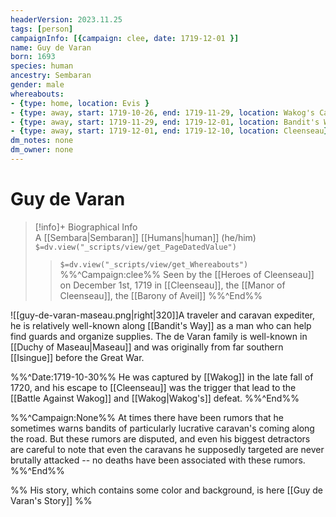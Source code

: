 ```yaml
---
headerVersion: 2023.11.25
tags: [person]
campaignInfo: [{campaign: clee, date: 1719-12-01 }]
name: Guy de Varan
born: 1693
species: human
ancestry: Sembaran
gender: male
whereabouts:
- {type: home, location: Evis }
- {type: away, start: 1719-10-26, end: 1719-11-29, location: Wakog's Camp}
- {type: away, start: 1719-11-29, end: 1719-12-01, location: Bandit's Way}
- {type: away, start: 1719-12-01, end: 1719-12-10, location: Cleenseau}
dm_notes: none
dm_owner: none
---
```

# Guy de Varan
>[!info]+ Biographical Info  
> A [[Sembara|Sembaran]] [[Humans|human]] (he/him)  
> `$=dv.view("_scripts/view/get_PageDatedValue")`  
>> `$=dv.view("_scripts/view/get_Whereabouts")`  
>> %%^Campaign:clee%% Seen by the [[Heroes of Cleenseau]] on December 1st, 1719 in [[Cleenseau]], the [[Manor of Cleenseau]], the [[Barony of Aveil]] %%^End%%

![[guy-de-varan-maseau.png|right|320]]A traveler and caravan expediter, he is relatively well-known along [[Bandit's Way]] as a man who can help find guards and organize supplies. The de Varan family is well-known in [[Duchy of Maseau|Maseau]] and was originally from far southern [[Isingue]] before the Great War. 

%%^Date:1719-10-30%%
He was captured by [[Wakog]] in the late fall of 1720, and his escape to [[Cleenseau]] was the trigger that lead to the [[Battle Against Wakog]] and [[Wakog|Wakog's]] defeat.
%%^End%%

%%^Campaign:None%%
At times there have been rumors that he sometimes warns bandits of particularly lucrative caravan's coming along the road. But these rumors are disputed, and even his biggest detractors are careful to note that even the caravans he supposedly targeted are never brutally attacked -- no deaths have been associated with these rumors.
%%^End%%

%% His story, which contains some color and background, is here [[Guy de Varan's Story]] %%